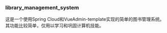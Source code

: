 ### library_management_system

这是一个使用Spring Cloud和VueAdmin-template实现的简单的图书管理系统。其功能比较简单，仅用以学习和巩固计算机技能。
